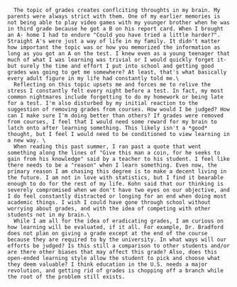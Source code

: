       The topic of grades creates conflciting throughts in my brain. My parents were always strict with them. One of my earlier memories is not being able to play video games with my younger brother when he was in third grade because he got a B on his report card. When I brought an A- home I had to endure "Could you have tried a little harder?". Straight A's were just a way of life in my family. It didn't matter how important the topic was or how you memorized the information as long as you got an A on the test. I knew even as a young teenager that much of what I was learning was trivial or I would quickly forget it- but surely the time and effort I put into school and getting good grades was going to get me somewhere? At least, that's what basically every adult figure in my life had constantly told me.\
      Reflecting on this topic upsets me and forces me to relive the stress I constantly felt every night before a test. In fact, my most common nightmares include forgetting to do my homework or being late for a test. I'm also disturbed by my initial reaction to the suggestion of removing grades from courses. How would I be judged? How can I make sure I'm doing better than others? If grades were removed from courses, I feel that I would need some reward for my brain to latch onto after learning something. This likely isn't a *good* thought, but I feel I would need to be conditioned to view learning in a new way. \
      When reading this past summer, I ran past a quote that went something along the lines of "Give this man a coin, for he seeks to gain from his knowledge" said by a teacher to his student. I feel like there needs to be a "reason" when I learn something. Even now, the primary reason I am chasing this degree is to make a decent living in the future. I am not in love with statistics, but I find it bearable enough to do for the rest of my life. Kohn said that our thinking is severely compromised when we don't have two eyes on our objective, and I do feel constantly distracted or longing for an end when doing most academic things. I wish I could have gone through school without worrying about grades, and with the idea of competing with other students not in my brain.\
      While I am all for the idea of eradicating grades, I am curious on how learning will be evaluated, if it all. For example, Dr. Bradford does not plan on giving a grade except at the end of the course because they are required to by the university. In what ways will our efforts be judged? Is this still a comparison to other students and/or are there other biases that may affect this grade? Also, does this open-ended learning style allow the student to pick and choose what they deem valuable? I think education in the U.S. needs a major revolution, and getting rid of grades is chopping off a branch while the root of the problem still exists.
